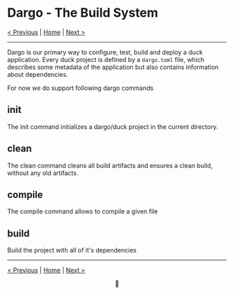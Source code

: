 # Dargo - The Build System

[< Previous](001-getting-started.md) | [Home](README.md) | [Next >](003-foundation-intro.md)

---

Dargo is our primary way to configure, test, build and deploy a duck application.
Every duck project is defined by a `dargo.toml` file, which describes some metadata of the application but also contains information about dependencies.

For now we do support following dargo commands

## init
The init command initializes a dargo/duck project in the current directory.

## clean
The clean command cleans all build artifacts and ensures a clean build, without any old artifacts.

## compile
The compile command allows to compile a given file

## build
Build the project with all of it's dependencies

---

[< Previous](001-getting-started.md) | [Home](README.md) | [Next >](003-foundation-intro.md)

<div align="center">🦆</div>
